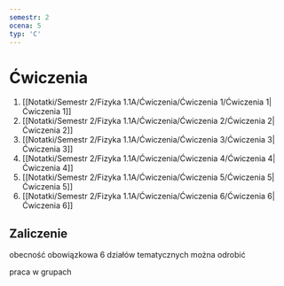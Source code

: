 ```yaml
---
semestr: 2
ocena: 5
typ: 'C'
---
```


# Ćwiczenia
1. [[Notatki/Semestr 2/Fizyka 1.1A/Ćwiczenia/Ćwiczenia 1/Ćwiczenia 1|Ćwiczenia 1]]
2. [[Notatki/Semestr 2/Fizyka 1.1A/Ćwiczenia/Ćwiczenia 2/Ćwiczenia 2|Ćwiczenia 2]]
3. [[Notatki/Semestr 2/Fizyka 1.1A/Ćwiczenia/Ćwiczenia 3/Ćwiczenia 3|Ćwiczenia 3]]
4. [[Notatki/Semestr 2/Fizyka 1.1A/Ćwiczenia/Ćwiczenia 4/Ćwiczenia 4|Ćwiczenia 4]]
5. [[Notatki/Semestr 2/Fizyka 1.1A/Ćwiczenia/Ćwiczenia 5/Ćwiczenia 5|Ćwiczenia 5]]
6. [[Notatki/Semestr 2/Fizyka 1.1A/Ćwiczenia/Ćwiczenia 6/Ćwiczenia 6|Ćwiczenia 6]]

## Zaliczenie

obecność obowiązkowa
6 działów tematycznych
można odrobić

praca w grupach